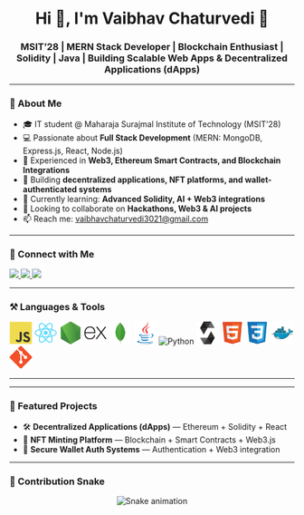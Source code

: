 <h1 align="center">Hi 👋, I'm Vaibhav Chaturvedi 🚀</h1>
<h3 align="center">MSIT’28 | MERN Stack Developer | Blockchain Enthusiast | Solidity | Java | Building Scalable Web Apps & Decentralized Applications (dApps)</h3>

---

### 🌟 About Me
- 🎓 IT student @ Maharaja Surajmal Institute of Technology (MSIT’28)  
- 💻 Passionate about **Full Stack Development** (MERN: MongoDB, Express.js, React, Node.js)  
- 🔗 Experienced in **Web3, Ethereum Smart Contracts, and Blockchain Integrations**  
- 🚀 Building **decentralized applications, NFT platforms, and wallet-authenticated systems**  
- 🌱 Currently learning: **Advanced Solidity, AI + Web3 integrations**  
- 👯 Looking to collaborate on **Hackathons, Web3 & AI projects**  
- 📫 Reach me: vaibhavchaturvedi3021@gmail.com  

---

### 🤝 Connect with Me
<p align="left">
<a href="https://www.linkedin.com/in/vaibhav-chaturvedi-5772b0333?utm_source=share&utm_campaign=share_via&utm_content=profile&utm_medium=android_app" target="blank">
<img src="https://img.shields.io/badge/LinkedIn-blue?logo=linkedin&logoColor=white" />
</a>
<a href="mailto:vaibhavchaturvedi3021@gmail.com" target="blank">
<img src="https://img.shields.io/badge/Gmail-D14836?logo=gmail&logoColor=white" />
</a>
<a href="https://github.com/VaibhavChaturvedi03" target="blank">
<img src="https://img.shields.io/badge/GitHub-100000?logo=github&logoColor=white" />
</a>
</p>

---

### ⚒️ Languages & Tools
<p align="left">
<img src="https://raw.githubusercontent.com/devicons/devicon/master/icons/javascript/javascript-original.svg" alt="JavaScript" width="40" height="40"/>
<img src="https://raw.githubusercontent.com/devicons/devicon/master/icons/react/react-original.svg" alt="React" width="40" height="40"/>
<img src="https://raw.githubusercontent.com/devicons/devicon/master/icons/nodejs/nodejs-original.svg" alt="Node.js" width="40" height="40"/>
<img src="https://raw.githubusercontent.com/devicons/devicon/master/icons/express/express-original.svg" alt="Express.js" width="40" height="40"/>
<img src="https://raw.githubusercontent.com/devicons/devicon/master/icons/mongodb/mongodb-original.svg" alt="MongoDB" width="40" height="40"/>
<img src="https://raw.githubusercontent.com/devicons/devicon/master/icons/java/java-original.svg" alt="Java" width="40" height="40"/>
<img src="https://cdn.jsdelivr.net/gh/devicons/devicon/icons/python/python-original.svg" alt="Python" width="40" height="40"/>
<img src="https://raw.githubusercontent.com/devicons/devicon/master/icons/solidity/solidity-original.svg" alt="Solidity" width="40" height="40"/>
<img src="https://raw.githubusercontent.com/devicons/devicon/master/icons/html5/html5-original.svg" alt="HTML" width="40" height="40"/>
<img src="https://raw.githubusercontent.com/devicons/devicon/master/icons/css3/css3-original.svg" alt="CSS" width="40" height="40"/>
<img src="https://raw.githubusercontent.com/devicons/devicon/master/icons/docker/docker-original.svg" alt="Docker" width="40" height="40"/>
<img src="https://raw.githubusercontent.com/devicons/devicon/master/icons/git/git-original.svg" alt="Git" width="40" height="40"/>
</p>

---


---

### 🚀 Featured Projects
- 🛠️ **Decentralized Applications (dApps)** — Ethereum + Solidity + React  
- 🎨 **NFT Minting Platform** — Blockchain + Smart Contracts + Web3.js  
- 🔐 **Secure Wallet Auth Systems** — Authentication + Web3 integration  

---

### 🐍 Contribution Snake
<p align="center">
  <img src="https://github.com/yourusername/yourusername/blob/output/github-contribution-grid-snake.svg" alt="Snake animation" />
</p>
